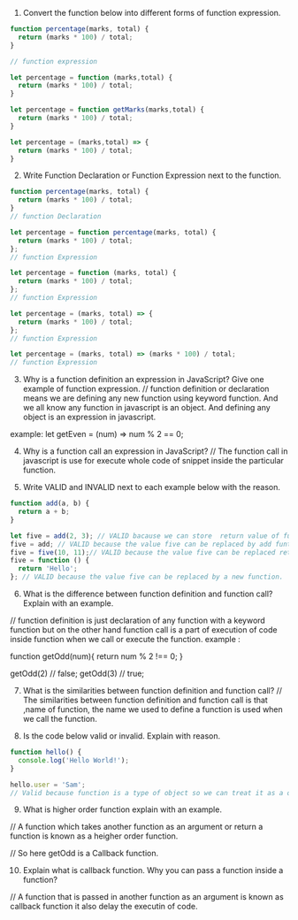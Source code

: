 1. Convert the function below into different forms of function expression.

```js
function percentage(marks, total) {
  return (marks * 100) / total;
}

// function expression 

let percentage = function (marks,total) {
  return (marks * 100) / total;
}

let percentage = function getMarks(marks,total) {
  return (marks * 100) / total;
}

let percentage = (marks,total) => {
  return (marks * 100) / total;
} 

```

2. Write Function Declaration or Function Expression next to the function.

```js
function percentage(marks, total) {
  return (marks * 100) / total;
}
// function Declaration 
```
```js
let percentage = function percentage(marks, total) {
  return (marks * 100) / total;
};
// function Expression 
```

```js
let percentage = function (marks, total) {
  return (marks * 100) / total;
};
// function Expression 
```

```js
let percentage = (marks, total) => {
  return (marks * 100) / total;
};
// function Expression 
```

```js
let percentage = (marks, total) => (marks * 100) / total;
// function Expression 
```

3. Why is a function definition an expression in JavaScript? Give one example of function expression.
// function definition or declaration means we are defining any new function using keyword function. And we all know any function in javascript is an object. And defining any object is an expression in javascript.

example: let getEven = (num) => num % 2 == 0; 

4. Why is a function call an expression in JavaScript?
// The function call in javascript is use for execute whole code of snippet inside the particular function.


5. Write VALID and INVALID next to each example below with the reason.

```js
function add(a, b) {
  return a + b;
}

let five = add(2, 3); // VALID bacause we can store  return value of function add after its execution or Call.
five = add; // VALID because the value five can be replaced by add funtion.
five = five(10, 11);// VALID because the value five can be replaced return value of five function.
five = function () {
  return 'Hello';
}; // VALID because the value five can be replaced by a new function.
```
6. What is the difference between function definition and function call? Explain with an example.

// function definition is just declaration of any function with a keyword function but on the other hand function call is a part of execution of code inside function when we call or execute the function.
example :  
<!-- function definition  -->
function getOdd(num){
  return num % 2 !== 0; 
}

<!-- function call  -->
getOdd(2) // false;
getOdd(3) // true;

7. What is the similarities between function definition and function call?
// The similarities between function definition and function call is that ,name of function, the name we used to define a function is used when we call  the function.


8. Is the code below valid or invalid. Explain with reason.

```js
function hello() {
  console.log('Hello World!');
}

hello.user = 'Sam'; 
// Valid because function is a type of object so we can treat it as a object so we can also add key inside hello object with value same.
```

9. What is higher order function explain with an example.

// A function which takes another function as an argument or return a function is known as a heigher order function.

<!-- let a = [1,2,3,4,5,6,7,8,9,10];

function getOdd(num){
  if (num % 2 == 0){
     return num;
  }
}

a.filter(getodd) -->

// So here getOdd is a Callback function.

10. Explain what is callback function. Why you can pass a function inside a function?

// A function that is passed in another function  as an argument is known as callback function it also delay the executin of code.
